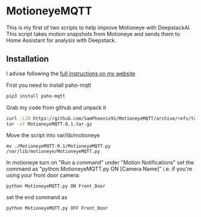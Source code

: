 # MotioneyeMQTT

This is my first of two scripts to help improve Motioneye with DeepstackAI. This script takes motion snapshots from Motioneye and sends them to Home Assistant for analysis with Deepstack.

## Installation
I advise following the [full instructions on my website](https://www.samdavis.tech/portfolio/aicameradetection)

First you need to install paho-mqtt
```bash
pip3 install paho-mqtt
```

Grab my code from github and unpack it
```bash
curl -LJO https://github.com/SamPhoenix91/MotioneyeMQTT/archive/refs/tags/0.1.tar.gz
tar -xf MotioneyeMQTT-0.1.tar.gz
```

Move the script into var/lib/motioneye 
```
mv ./MotioneyeMQTT-0.1/MotioneyeMQTT.py /var/lib/motioneye/MotioneyeMQTT.py
```

In motioneye turn on "Run a command" under "Motion Notifications"
set the command as "python MotioneyeMQTT.py ON [Camera Name]" i.e. if you're using your front door camera:
```
python MotioneyeMQTT.py ON Front_Door
```
set the end command as 
```
python MotioneyeMQTT.py OFF Front_Door
```
